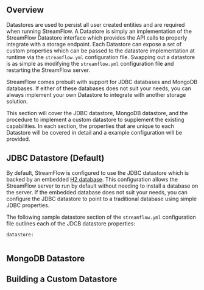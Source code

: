 ## Overview

Datastores are used to persist all user created entities and are required when running StreamFlow.  A Datastore is simply an implementation of the StreamFlow Datastore interface which provides the API calls to properly integrate with a storage endpoint.  Each Datastore can expose a set of custom properties which can be passed to the datastore implementation at runtime via the `streamflow.yml` configuration file.  Swapping out a datastore is as simple as modifying the `streamflow.yml` configuration file and restarting the StreamFlow server.

StreamFlow comes prebuilt with support for JDBC databases and MongoDB databases.  If either of these databases does not suit your needs, you can always implement your own Datastore to integrate with another storage solution.  

This section will cover the JDBC datastore, MongoDB datastore, and the procedure to implement a custom datastore to supplement the existing capabilities.  In each section, the properties that are unique to each Datastore will be covered in detail and a example configuration will be provided.

## JDBC Datastore (Default)
By default, StreamFlow is configured to use the JDBC datastore which is backed by an embedded [H2 database](http://www.h2database.com/html/main.html).  This configuration allows the StreamFlow server to run by default without needing to install a database on the server.  If the embedded database does not suit your needs, you can configure the JDBC datastore to point to a traditional database using simple JDBC properties.  

The following sample datastore section of the `streamflow.yml` configuration file outlines each of the JDCB datastore properties:

```
datastore:
    
```

## MongoDB Datastore

## Building a Custom Datastore